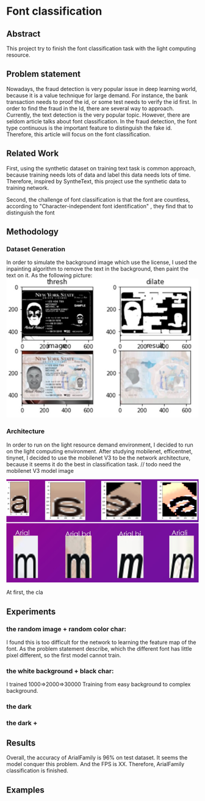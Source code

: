 # Font classification

## Abstract 
This project try to finish the font classification task with the light computing resource.
## Problem statement

Nowadays, the fraud detection is very popular issue in deep learning world, because it is a value technique for large demand. For instance, the bank transaction needs to proof the id, or some test needs to verify the id first. In order to find the fraud in the Id, there are several way to approach.
Currently, the text detection is the very popular topic. However, there are seldom article talks about font classification. In the fraud detection, the font type continuous is the important feature to distinguish the fake id. Therefore, this article will focus on the font classification.

## Related Work
First, using the synthetic dataset on training text task is common approach, because training needs lots of data and label this data needs lots of time. Therefore, inspired by SyntheText, this project use the synthetic data to training network. 

Second, the challenge of font classification is that the font are countless, according to "Character-independent font identification" , they find that to distinguish the font 

## Methodology 
### Dataset Generation
In order to simulate the background image which use the license, I used the inpainting algorithm to remove the text in the background, then paint the text on it. As the following picture:
![](image/image1.jpg)
### Architecture 
In order to run on the light resource demand environment, I decided to run on the light computing environment. After studying mobilenet, efficentnet, tinynet, I decided to use the mobilenet V3 to be the network architecture, because it seems it do the best in classification task.
// todo need the mobilenet V3 model image

![](image/2.jpg)
![](image/font.jpg)

At first, the cla
## Experiments
### the random image + random color char:
I found this is too difficult for the network to learning the feature map of the font. As the problem statement describe, which the different font has little pixel different, so the first model cannot train.
### the white background + black char:
I trained 
1000=>2000=>30000
Training from easy background to complex background.
### the dark 
### the dark + 
## Results

Overall, the accuracy of ArialFamily is 96% on test dataset. It seems the model conquer this problem. And the FPS is XX. Therefore, ArialFamily classification is finished.

## Examples 


